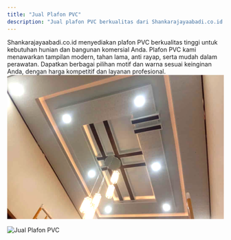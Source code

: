 ```yaml
---
title: "Jual Plafon PVC"
description: "Jual plafon PVC berkualitas dari Shankarajayaabadi.co.id. Solusi plafon modern, tahan lama, dan mudah perawatan untuk hunian maupun bangunan komersial Anda."
---
```


Shankarajayaabadi.co.id menyediakan plafon PVC berkualitas tinggi untuk kebutuhan hunian dan bangunan komersial Anda. Plafon PVC kami menawarkan tampilan modern, tahan lama, anti rayap, serta mudah dalam perawatan. Dapatkan berbagai pilihan motif dan warna sesuai keinginan Anda, dengan harga kompetitif dan layanan profesional.
![Jual Plafon PVC](/images/page/plafon-pvc-4.png)

![Jual Plafon PVC](/images/Plafon-PVC/Jual-Plafon-PVC.png)
